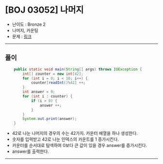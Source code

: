 # \[BOJ 03052] 나머지

- 난이도 : Bronze 2
- 나머지, 카운팅
- 문제 : <a href="https://www.acmicpc.net/problem/3052" target="_blank">링크</a>

---  

## 풀이
```java
    public static void main(String[] args) throws IOException {
        int[] counter = new int[42];
        for (int i = 0; i < 10; i++) {
            counter[readInt()%42] ++;
        }
        int answer = 0;
        for (int i : counter) {
            if (i > 0) {
                answer ++;
            }
        }
        System.out.print(answer);
    }
```
- 42로 나눈 나머지의 경우의 수는 42가지. 카운터 배열을 하나 생성한다.
- 숫자를 입력받고 42로 나눈 인덱스의 카운트를 1 증가시킨다.
- 카운터를 순서대로 탐색하여 0보다 큰 값이 있을 경우 answer를 증가시킨다.
- answer를 출력한다.

---
